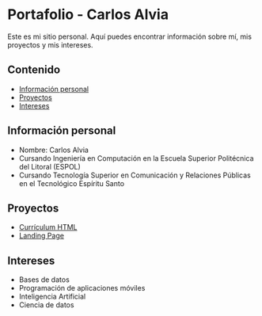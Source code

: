 # Portafolio - Carlos Alvia
Este es mi sitio personal. Aquí puedes encontrar información sobre mí, mis
proyectos y mis intereses.
## Contenido
* [Información personal](#información-personal)
* [Proyectos](#proyectos)
* [Intereses](#intereses)
## Información personal
* Nombre: Carlos Alvia
* Cursando Ingeniería en Computación en la Escuela Superior Politécnica del Litoral (ESPOL)
* Cursando Tecnología Superior en Comunicación y Relaciones Públicas en el Tecnológico Espíritu Santo
## Proyectos
* [Currículum HTML](https://carlosalvia.github.io/curriculum/)
* [Landing Page](https://carlosalvia.github.io/landing/)
## Intereses
* Bases de datos
* Programación de aplicaciones móviles
* Inteligencia Artificial
* Ciencia de datos
